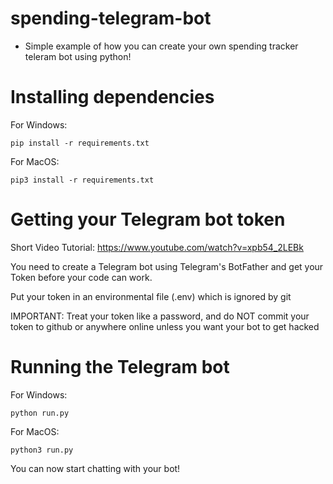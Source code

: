 # spending-telegram-bot
- Simple example of how you can create your own spending tracker teleram bot using python!

# Installing dependencies
For Windows:
```
pip install -r requirements.txt
```

For MacOS:
```
pip3 install -r requirements.txt
```

# Getting your Telegram bot token

Short Video Tutorial: https://www.youtube.com/watch?v=xpb54_2LEBk

You need to create a Telegram bot using Telegram's BotFather and get your Token before your code can work.

Put your token in an environmental file (.env) which is ignored by git

IMPORTANT: Treat your token like a password, and do NOT commit your token to github or anywhere online unless you want your bot to get hacked

# Running the Telegram bot
For Windows:
```
python run.py
```

For MacOS:
```
python3 run.py
```

You can now start chatting with your bot!